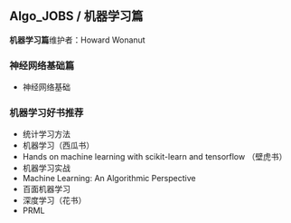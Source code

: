 ## Algo_JOBS / 机器学习篇

**机器学习篇**维护者：Howard Wonanut



### 神经网络基础篇

- 神经网络基础



### 机器学习好书推荐

- 统计学习方法
- 机器学习（西瓜书）
- Hands on machine learning with scikit-learn and tensorflow （壁虎书）
- 机器学习实战
- Machine Learning: An Algorithmic Perspective
- 百面机器学习
- 深度学习（花书）
- PRML
